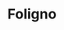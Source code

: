 ---
title: Foligno
date: 
draft: false

# descripcion
description : Aro de plata con piedra cubic

materials: Plata 925

color: Multicolor

dimensions: 1,2cm

code: 01-16-0340

type: "Aros"

categories: []

price: $2.720,00

# Images
# first image will be shown in the product page
images:
  # - image: "images/path_to_image"
  # La ubicacion de las imagenes es imagenes/Aros/Aros.Cubic/01-16-0340-foligno
  - image: "./images/aros/cubic/01-16-0340-circulos-multicolor_a.JPG"
  - image: "./images/aros/cubic/01-16-0340-circulos-multicolor_b.JPG"
---